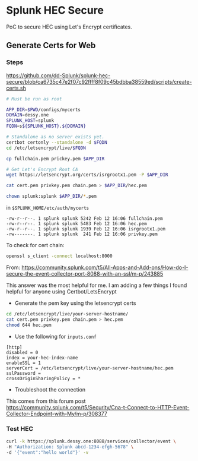 # Splunk HEC Secure

PoC to secure HEC using Let's Encrypt certificates.

## Generate Certs for Web

### Steps

https://github.com/dd-Splunk/splunk-hec-secure/blob/ca6735c47e2f07c92ffff8f09c45bdbba38559ed/scripts/create-certs.sh

```bash
# Must be run as root

APP_DIR=$PWD/configs/mycerts
DOMAIN=dessy.one
SPLUNK_HOST=splunk
FQDN=s${SPLUNK_HOST}.${DOMAIN}

# Standalone as no server exists yet.
certbot certonly --standalone -d $FQDN
cd /etc/letsencrypt/live/$FQDN

cp fullchain.pem prickey.pem $APP_DIR

# Get Let's Encrypt Root CA
wget https://letsencrypt.org/certs/isrgrootx1.pem -P $APP_DIR

cat cert.pem privkey.pem chain.pem > $APP_DIR/hec.pem

chown splunk:splunk $APP_DIR/*.pem

```

in `$SPLUNK_HOME/etc/auth/mycerts`

```
-rw-r--r--. 1 splunk splunk 5242 Feb 12 16:06 fullchain.pem
-rw-r--r--. 1 splunk splunk 5483 Feb 12 16:06 hec.pem
-rw-r--r--. 1 splunk splunk 1939 Feb 12 16:06 isrgrootx1.pem
-rw-------. 1 splunk splunk  241 Feb 12 16:06 privkey.pem

```

To check for cert chain:

```bash
openssl s_client -connect localhost:8000
```

From: <https://community.splunk.com/t5/All-Apps-and-Add-ons/How-do-I-secure-the-event-collector-port-8088-with-an-ssl/m-p/243885>

This answer was the most helpful for me.
I am adding a few things I found helpful for anyone using Certbot/LetsEncrypt

- Generate the pem key using the letsencrypt certs

```bash
cd /etc/letsencrypt/live/your-server-hostname/
cat cert.pem privkey.pem chain.pem > hec.pem
chmod 644 hec.pem
```

- Use the following for `inputs.conf`

```ìni
[http]
disabled = 0
index = your-hec-index-name
enableSSL = 1
serverCert = /etc/letsencrypt/live/your-server-hostname/hec.pem
sslPassword =
crossOriginSharingPolicy = *
```

- Troubleshoot the connection

This comes from this forum post <https://community.splunk.com/t5/Security/Cna-t-Connect-to-HTTP-Event-Collector-Endpoint-with-My/m-p/308377>

### Test HEC

```bash
curl -k https://splunk.dessy.one:8088/services/collector/event \
-H "Authorization: Splunk abcd-1234-efgh-5678" \
-d '{"event":"hello world"}' -v
```
